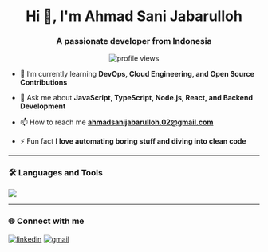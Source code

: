<h1 align="center">Hi 👋, I'm Ahmad Sani Jabarulloh</h1>
<h3 align="center">A passionate developer from Indonesia</h3>

<p align="center">
  <img src="https://komarev.com/ghpvc/?username=ahmadsanijabarulloh&label=Profile%20views&color=0e75b6&style=flat" alt="profile views" />
</p>

- 🌱 I’m currently learning **DevOps, Cloud Engineering, and Open Source Contributions**

- 💬 Ask me about **JavaScript, TypeScript, Node.js, React, and Backend Development**

- 📫 How to reach me **ahmadsanijabarulloh.02@gmail.com**

- ⚡ Fun fact **I love automating boring stuff and diving into clean code**

---

### 🛠️ Languages and Tools

<p align="left">
  <img src="https://skillicons.dev/icons?i=html,css,js,react,nextjs,express,git,github,linux,vscode" />
</p>

---

### 🌐 Connect with me

<p align="left">
  <a href="https://linkedin.com/in/ahmadsanijabarulloh" target="blank"><img align="center" src="https://skillicons.dev/icons?i=linkedin" alt="linkedin" /></a>
  <a href="mailto:ahmadsanijabarulloh.02@gmail.com"><img align="center" src="https://skillicons.dev/icons?i=gmail" alt="gmail" /></a>
</p>
